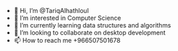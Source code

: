 - 👋 Hi, I’m @TariqAlhathloul
- 👀 I’m interested in  Computer Science
- 🌱 I’m currently learning data structures and algorithms
- 💞️ I’m looking to collaborate on desktop development
- 📫 How to reach me +966507501678

<!---
TariqAlhathloul/TariqAlhathloul is a ✨ special ✨ repository because its `README.md` (this file) appears on your GitHub profile.
You can click the Preview link to take a look at your changes.
--->
